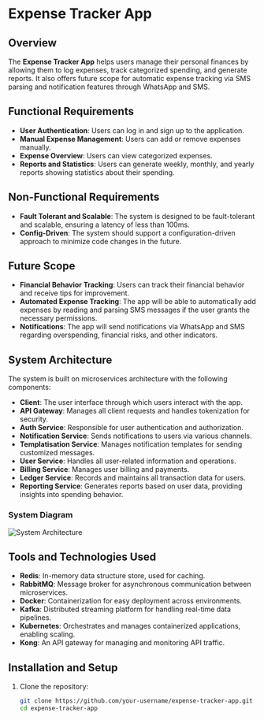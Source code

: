 # Expense Tracker App

## Overview
The **Expense Tracker App** helps users manage their personal finances by allowing them to log expenses, track categorized spending, and generate reports. It also offers future scope for automatic expense tracking via SMS parsing and notification features through WhatsApp and SMS.

## Functional Requirements
- **User Authentication**: Users can log in and sign up to the application.
- **Manual Expense Management**: Users can add or remove expenses manually.
- **Expense Overview**: Users can view categorized expenses.
- **Reports and Statistics**: Users can generate weekly, monthly, and yearly reports showing statistics about their spending.

## Non-Functional Requirements
- **Fault Tolerant and Scalable**: The system is designed to be fault-tolerant and scalable, ensuring a latency of less than 100ms.
- **Config-Driven**: The system should support a configuration-driven approach to minimize code changes in the future.

## Future Scope
- **Financial Behavior Tracking**: Users can track their financial behavior and receive tips for improvement.
- **Automated Expense Tracking**: The app will be able to automatically add expenses by reading and parsing SMS messages if the user grants the necessary permissions.
- **Notifications**: The app will send notifications via WhatsApp and SMS regarding overspending, financial risks, and other indicators.

## System Architecture
The system is built on microservices architecture with the following components:

- **Client**: The user interface through which users interact with the app.
- **API Gateway**: Manages all client requests and handles tokenization for security.
- **Auth Service**: Responsible for user authentication and authorization.
- **Notification Service**: Sends notifications to users via various channels.
- **Templatisation Service**: Manages notification templates for sending customized messages.
- **User Service**: Handles all user-related information and operations.
- **Billing Service**: Manages user billing and payments.
- **Ledger Service**: Records and maintains all transaction data for users.
- **Reporting Service**: Generates reports based on user data, providing insights into spending behavior.

### System Diagram
![System Architecture](link_to_diagram_image)

## Tools and Technologies Used

- **Redis**: In-memory data structure store, used for caching.
- **RabbitMQ**: Message broker for asynchronous communication between microservices.
- **Docker**: Containerization for easy deployment across environments.
- **Kafka**: Distributed streaming platform for handling real-time data pipelines.
- **Kubernetes**: Orchestrates and manages containerized applications, enabling scaling.
- **Kong**: An API gateway for managing and monitoring API traffic.

## Installation and Setup

1. Clone the repository:
   ```bash
   git clone https://github.com/your-username/expense-tracker-app.git
   cd expense-tracker-app
